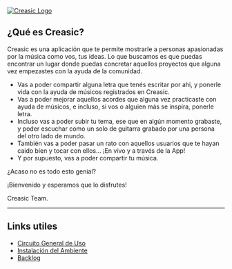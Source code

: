 [![Creasic Logo](https://s12.postimg.org/jty6ytpn1/Creasic_Logo.png)](https://postimg.org/image/eijae43k9/)

## ¿Qué es Creasic?

Creasic es una aplicación que te permite mostrarle a personas apasionadas por la música como vos, tus ideas.
Lo que buscamos es que puedas encontrar un lugar donde puedas concretar aquellos proyectos que alguna vez empezastes con la ayuda de la comunidad. 

- Vas a poder compartir alguna letra que tenés escritar por ahi, y ponerle vida con la ayuda de músicos registrados en Creasic.
- Vas a poder mejorar aquellos acordes que alguna vez practicaste con ayuda de músicos, e incluso, si vos o alguien más se inspira, ponerle letra.
- Incluso vas a poder subir tu tema, ese que en algún momento grabaste, y poder escuchar como un solo de guitarra grabado por una persona del otro lado de mundo.
- También vas a poder pasar un rato con aquellos usuarios que te hayan caido bien y tocar con ellos... ¡En vivo y a través de la App!
- Y por supuesto, vas a poder compartir tu música.

¿Acaso no es todo esto genial?

¡Bienvenido y esperamos que lo disfrutes!

Creasic Team.

-----------------------------------------------

## Links utiles

* [Circuito General de Uso](https://github.com/DavidCorrea/Creasic/wiki/Circuito-de-Uso)
* [Instalación del Ambiente](https://github.com/DavidCorrea/Creasic/wiki/Setup-Ambiente)
* [Backlog](https://trello.com/b/P1DBB6n8/unq-tip-creasic)
